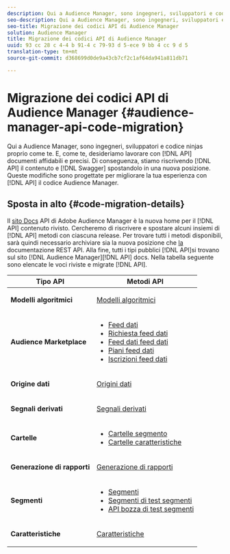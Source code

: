 ```yaml
---
description: Qui a Audience Manager, sono ingegneri, sviluppatori e codice ninjas proprio come te. E, come te, desideriamo lavorare con documentazione API affidabile e accurata. Di conseguenza, stiamo riscrivendo il contenuto API in Swagger e spostandolo in una nuova posizione. Queste modifiche sono progettate per migliorare la tua esperienza con il codice API di Audience Manager.
seo-description: Qui a Audience Manager, sono ingegneri, sviluppatori e codice ninjas proprio come te. E, come te, desideriamo lavorare con documentazione API affidabile e accurata. Di conseguenza, stiamo riscrivendo il contenuto API in Swagger e spostandolo in una nuova posizione. Queste modifiche sono progettate per migliorare la tua esperienza con il codice API di Audience Manager.
seo-title: Migrazione dei codici API di Audience Manager
solution: Audience Manager
title: Migrazione dei codici API di Audience Manager
uuid: 93 cc 28 c 4-4 b 91-4 c 79-93 d 5-ece 9 bb 4 cc 9 d 5
translation-type: tm+mt
source-git-commit: d368699d0de9a43cb7cf2c1af64da941a811db71

---
```



# Migrazione dei codici API di Audience Manager {#audience-manager-api-code-migration}

Qui a Audience Manager, sono ingegneri, sviluppatori e codice ninjas proprio come te. E, come te, desideriamo lavorare con [!DNL API] documenti affidabili e precisi. Di conseguenza, stiamo riscrivendo [!DNL API] il contenuto e [!DNL Swagger] spostandolo in una nuova posizione. Queste modifiche sono progettate per migliorare la tua esperienza con [!DNL API] il codice Audience Manager.

## Sposta in alto {#code-migration-details}

<!-- api-swagger-migration.xml -->

Il [sito Docs](https://bank.demdex.com/portal/swagger/index.html) API di Adobe Audience Manager è la nuova home per il [!DNL API] contenuto rivisto. Cercheremo di riscrivere e spostare alcuni insiemi di [!DNL API] metodi con ciascuna release. Per trovare tutti i metodi disponibili, sarà quindi necessario archiviare sia la nuova posizione che [la](../api/rest-api-main/rest-api-main.md) documentazione REST API. Alla fine, tutti i tipi pubblici [!DNL API]si trovano sul sito [!DNL Audience Manager][!DNL API] docs. Nella tabella seguente sono elencate le voci riviste e migrate [!DNL API].

<table id="table_CD3C244CB02C48C898745FB982EC828C"> 
 <thead> 
  <tr> 
   <th colname="col1" class="entry"> Tipo API </th> 
   <th colname="col2" class="entry"> Metodi API </th> 
  </tr> 
 </thead>
 <tbody>
 <tr> 
   <td colname="col1"> <p> <b>Modelli algoritmici</b> </p> </td> 
   <td colname="col2"> <p> <a href="https://bank.demdex.com/portal/swagger/index.html#/Algorithmic_Models_API" format="https" scope="external"> Modelli algoritmici</a> </p> </td> 
  </tr> 
  <tr> 
   <td colname="col1"> <p> <b>Audience Marketplace</b> </p> </td> 
   <td colname="col2"> <p> 
     <ul id="ul_4CFB3FAAC0B04E5AADD80E7D7FAF2722"> 
      <li id="li_50EE5F6B2278480E9FEA04AD51664F9D"> <a href="https://bank.demdex.com/portal/swagger/index.html#!/?f=Data_Feed_API" format="https" scope="external"> Feed dati</a> </li> 
      <li id="li_5D372E3819014AB78C12048A9A2DC89F"> <a href="https://bank.demdex.com/portal/swagger/index.html#!/Data_Feed_Request_API/" format="https" scope="external"> Richiesta feed dati</a> </li> 
      <li id="li_0582688D08C346C68B81D86A5C46E053"> <a href="https://bank.demdex.com/portal/swagger/index.html#!/?f=Data_Feed_Finance_API" format="https" scope="external"> Feed dati feed dati</a> </li> 
      <li id="li_C1C1CB42D6A74803B4672F6EE2D2D08C"> <a href="https://bank.demdex.com/portal/swagger/index.html#!/?f=Data_Feed_Plans_API" format="https" scope="external"> Piani feed dati</a> </li> 
      <li id="li_D8F9D791D0824287B9D0B0585E3106AB"> <a href="https://bank.demdex.com/portal/swagger/index.html#!/Data_Feed_Subscription_API" format="https" scope="external"> Iscrizioni feed dati</a> </li> 
     </ul> </p> </td> 
  </tr> 
  <tr> 
   <td colname="col1"> <p> <b>Origine dati</b> </p> </td> 
   <td colname="col2"> <p> <a href="https://bank.demdex.com/portal/swagger/index.html#!/Data_Source_API" format="https" scope="external"> Origini dati</a> </p> </td> 
  </tr> 
   <td colname="col1"> <p> <b>Segnali derivati</b> </p> </td> 
   <td colname="col2"> <p> <a href="https://bank.demdex.com/portal/swagger/index.html#/Derived_Signals_API" format="https" scope="external"> Segnali derivati</a> </p> </td> 
  </tr>   
  <tr> 
   <td colname="col1"> <p> <b>Cartelle</b> </p> </td> 
   <td colname="col2"> <p> 
     <ul id="ul_FD05673B372141F3B0EF2C79A338F744"> 
      <li id="li_5D16FCAF6F0E411694A1CFBE9571BDAC"> <a href="https://bank.demdex.com/portal/swagger/index.html#!/Segment_Folder_API" format="https" scope="external"> Cartelle segmento</a> </li> 
      <li id="li_5DC088C0F8CA4FC193248366C8400030"> <a href="https://bank.demdex.com/portal/swagger/index.html#!/Trait_Folder_API" scope="external" format="https"> Cartelle caratteristiche</a> </li> 
     </ul> </p> </td> 
  </tr> 
  <tr> 
   <td colname="col1"> <p> <b>Generazione di rapporti</b> </p> </td> 
   <td colname="col2"> <p> <a href="https://bank.demdex.com/portal/swagger/index.html#!/Reporting_API" format="https" scope="external"> Generazione di rapporti</a> </p> </td> 
  </tr> 
  <tr> 
   <td colname="col1"> <p> <b>Segmenti</b> </p> </td> 
   <td colname="col2"> <p> 
     <ul id="ul_098B0655653D4846B70349A35A055C19"> 
      <li id="li_41A3003BF41147969BC88D4F12A5C1BB"> <a href="https://bank.demdex.com/portal/swagger/index.html#!/Segments_API" format="https" scope="external"> Segmenti</a> </li> 
      <li id="li_22A858D377634D88AE58BE2CE924169C"> <a href="https://bank.demdex.com/portal/swagger/index.html#!/Segment_Test_Group_API/" format="https" scope="external"> Segmenti di test segmenti</a> </li> 
      <li id="li_2B505A1B43CF4B29A0336106C321E7FD"> <a href="https://bank.demdex.com/portal/swagger/index.html#!/Segment_Test_Group_Draft_API/" format="https" scope="external"> API bozza di test segmenti</a> </li> 
     </ul> </p> </td> 
  </tr> 
  <tr> 
   <td colname="col1"> <p> <b>Caratteristiche</b> </p> </td> 
   <td colname="col2"> <p> <a href="https://bank.demdex.com/portal/swagger/index.html#!/Traits_API" format="https" scope="external"> Caratteristiche</a> </p> </td> 
  </tr>
 </tbody>
</table>